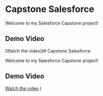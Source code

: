 # Capstone Salesforce

Welcome to my Salesforce Capstone project!

## Demo Video

[Watch the video](# Capstone Salesforce

Welcome to my Salesforce Capstone project!

## Demo Video

[Watch the video](https://your-video-link.com)
)
